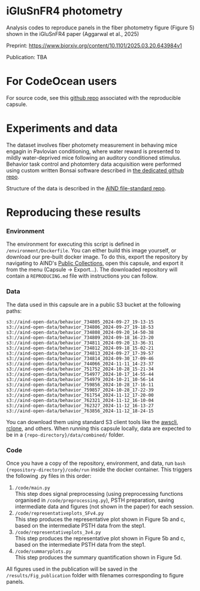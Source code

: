 # iGluSnFR4 photometry

Analysis codes to reproduce panels in the fiber photometry figure (Figure 5) shown in the iGluSnFR4 paper (Aggarwal et al., 2025)

Preprint: https://www.biorxiv.org/content/10.1101/2025.03.20.643984v1

Publication: TBA


# For CodeOcean users

For source code, see this [github repo](https://github.com/AllenNeuralDynamics/iGluSnFR4_photometry) associated with the reproducible capsule.



# Experiments and data

The dataset involves fiber photomety measurement in behaving mice engagin in Pavlovian conditioning, where water reward is presented to mildly water-deprived mice following an auditory conditioned stimulus.
Behavior task control and photomtery data acquisition were performed using custom written Bonsai software described in [the dedicated github repo](https://github.com/AllenNeuralDynamics/PavlovianCond_Bonsai).

Structure of the data is described in the [AIND file-standard repo](https://github.com/AllenNeuralDynamics/aind-file-standards/blob/main/file_formats/fip.md).


# Reproducing these results 

### Environment 

The environment for executing this script is defined in `/environment/Dockerfile`. You can either build this image yourself, or download our pre-built docker image. To do this, export the repository by navigating to AIND's [Public Collections](https://codeocean.allenneuraldynamics.org/collections/4a2d5da6-b053-43fe-9180-1912d787c59e), open this capsule, and export it from the menu (Capsule -> Export...). The downloaded repository will contain a `REPRODUCING.md` file with instructions you can follow.

### Data

The data used in this capsule are in a public S3 bucket at the following paths:

```
s3://aind-open-data/behavior_734805_2024-09-27_19-13-15
s3://aind-open-data/behavior_734806_2024-09-27_19-18-53
s3://aind-open-data/behavior_734808_2024-09-20_14-50-38
s3://aind-open-data/behavior_734809_2024-09-18_16-23-20
s3://aind-open-data/behavior_734811_2024-09-20_13-36-31
s3://aind-open-data/behavior_734812_2024-09-18_15-02-21
s3://aind-open-data/behavior_734813_2024-09-27_17-39-57
s3://aind-open-data/behavior_734814_2024-09-30_17-09-46
s3://aind-open-data/behavior_744066_2024-11-11_14-23-37
s3://aind-open-data/behavior_751752_2024-10-28_15-21-34
s3://aind-open-data/behavior_754977_2024-10-17_14-55-44
s3://aind-open-data/behavior_754979_2024-10-21_10-56-14
s3://aind-open-data/behavior_759856_2024-10-28_17-16-11
s3://aind-open-data/behavior_759857_2024-10-28_17-22-39
s3://aind-open-data/behavior_761754_2024-11-12_17-20-00
s3://aind-open-data/behavior_762321_2024-11-12_16-10-04
s3://aind-open-data/behavior_762327_2024-11-12_16-13-27
s3://aind-open-data/behavior_763856_2024-11-12_18-24-15
```

You can download them using standard S3 client tools like the [awscli](https://aws.amazon.com/cli/), [rclone](https://rclone.org/), and others. When running this capsule locally, data are expected to be in a `{repo-directory}/data/combined/` folder. 

### Code

Once you have a copy of the repository, environment, and data, run `bash {repository-directory}/code/run` inside the docker container. This triggers the following .py files in this order:
1. `/code/main.py`   
This step does signal preprocessing (using preprocessing functions organised in `/code/preprocessing.py`), PSTH preparation, saving intermediate data and figures (not shown in the paper) for each session.  
2. `/code/representativeplots_SFv4.py`   
This step produces the representative plot shown in Figure 5b and c, based on the intermediate PSTH data from the step1.
3. `/code/representativeplots_3v4.py`   
This step produces the representative plot shown in Figure 5b and c, based on the intermediate PSTH data from the step1.
4. `/code/summaryplots.py`   
This step produces the summary quantification shown in Figure 5d.

All figures used in the publication will be saved in the `/results/Fig_publication` folder with filenames corresponding to figure panels.

